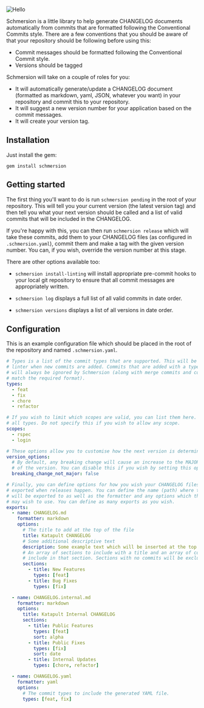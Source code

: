 ![Hello](https://share.adam.ac/20/QXXEtpuHaFotrkDat808.png)

Schmersion is a little library to help generate CHANGELOG documents automatically from commits that are formatted following the Conventional Commits style. There are a few conventions that you should be aware of that your repository should be following before using this:

- Commit messages should be formatted following the Conventional Commit style.
- Versions should be tagged

Schmersion will take on a couple of roles for you:

- It will automatically generate/update a CHANGELOG document (formatted as markdown, yaml, JSON, whatever you want) in your repository and commit this to your repository.
- It will suggest a new version number for your application based on the commit messages.
- It will create your version tag.

## Installation

Just install the gem:

```
gem install schmersion
```

## Getting started

The first thing you'll want to do is run `schmersion pending` in the root of your repository. This will tell you your current version (the latest version tag) and then tell you what your next version should be called and a list of valid commits that will be included in the CHANGELOG.

If you're happy with this, you can then run `schmersion release` which will take these commits, add them to your CHANGELOG files (as configured in `.schmersion.yaml`), commit them and make a tag with the given version number. You can, if you wish, override the version number at this stage.

There are other options available too:

- `schmersion install-linting` will install appropriate pre-commit hooks to your local git repository to ensure that all commit messages are appropriately written.

- `schmersion log` displays a full list of all valid commits in date order.

- `schmersion versions` displays a list of all versions in date order.

## Configuration

This is an example configuration file which should be placed in the root of the repository and named `.schmersion.yaml`.

```yaml
# Types is a list of the commit types that are supported. This will be enforced by the
# linter when new commits are added. Commits that are added with a type not in this list
# will always be ignored by Schmersion (along with merge commits and commits which do not
# match the required format).
types:
  - feat
  - fix
  - chore
  - refactor

# If you wish to limit which scopes are valid, you can list them here. They apply to
# all types. Do not specify this if you wish to allow any scope.
scopes:
  - rspec
  - login

# These options allow you to customise how the next version is determined.
version_options:
  # By default, any breaking change will cause an increase to the MAJOR part of
  # of the version. You can disable this if you wish by setting this option to true.
  breaking_change_not_major: false

# Finally, you can define options for how you wish your CHANGELOG files to be
# exported when releases happen. You can define the name (path) where the file
# will be exported to as well as the formatter and any options which the formatter
# may wish to use. You can define as many exports as you wish.
exports:
  - name: CHANGELOG.md
    formatter: markdown
    options:
      # The title to add at the top of the file
      title: Katapult CHANGELOG
      # Some additional descriptive text
      description: Some example text which will be inserted at the top of the CHANGELOG.
      # An array of sections to include with a title and an array of commit types to
      # include in that section. Sections with no commits will be excluded.
      sections:
        - title: New Features
          types: [feat]
        - title: Bug Fixes
          types: [fix]

  - name: CHANGELOG.internal.md
    formatter: markdown
    options:
      title: Katapult Internal CHANGELOG
      sections:
        - title: Public Features
          types: [feat]
          sort: alpha
        - title: Public Fixes
          types: [fix]
          sort: date
        - title: Internal Updates
          types: [chore, refactor]

  - name: CHANGELOG.yaml
    formatter: yaml
    options:
      # The commit types to include the generated YAML file.
      types: [feat, fix]
```
